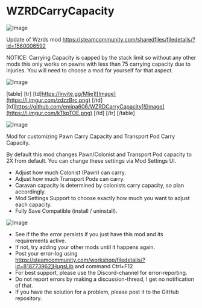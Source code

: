 # WZRDCarryCapacity

![Image](https://i.imgur.com/WAEzk68.png)

Update of Wzrds mod
https://steamcommunity.com/sharedfiles/filedetails/?id=1560006592

NOTICE: Carrying Capacity is capped by the stack limit so without any other mods this only works on pawns with less than 75 carrying capacity due to injuries. You will need to choose a mod for yourself for that aspect.

![Image](https://i.imgur.com/7Gzt3Rg.png)


[table]
	[tr]
		[td]https://invite.gg/Mlie]![Image](https://i.imgur.com/zdzzBrc.png)
[/td]
		[td]https://github.com/emipa606/WZRDCarryCapacity]![Image](https://i.imgur.com/kTkpTOE.png)
[/td]
	[/tr]
[/table]
	
![Image](https://i.imgur.com/NOW7jU1.png)


Mod for customizing Pawn Carry Capacity and Transport Pod Carry Capacity.

By default this mod changes Pawn/Colonist and Transport Pod capacity to 2X from default. You can change these settings via Mod Settings UI.

- Adjust how much Colonist (Pawn) can carry.
- Adjust how much Transport Pods can carry.
- Caravan capacity is determined by colonists carry capacity, so plan accordingly. 
- Mod Settings Support to choose exactly how much you want to adjust each capacity.
- Fully Save Compatible (install / uninstall).


![Image](https://i.imgur.com/Rs6T6cr.png)



-  See if the the error persists if you just have this mod and its requirements active.
-  If not, try adding your other mods until it happens again.
-  Post your error-log using https://steamcommunity.com/workshop/filedetails/?id=818773962]HugsLib and command Ctrl+F12
-  For best support, please use the Discord-channel for error-reporting.
-  Do not report errors by making a discussion-thread, I get no notification of that.
-  If you have the solution for a problem, please post it to the GitHub repository.



